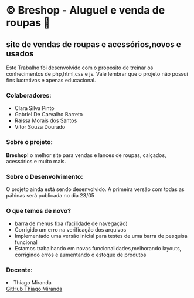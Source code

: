 # ©️ Breshop - Aluguel e venda de roupas 👕
## site de vendas de roupas e acessórios,novos e usados
Este Trabalho foi desenvolvido com o proposito de treinar os conhecimentos de php,html,css e js.
Vale lembrar que o projeto não possui fins lucrativos e apenas educacional.
### Colaboradores:
<ul>
<li>Clara Silva Pinto</li>
<li> Gabriel De Carvalho Barreto</li>
<li>Raíssa Morais dos Santos</li>
<li>Vítor Souza Dourado</li></ul>
<h3>Sobre o projeto:</h3>
<p><b>Breshop</b>! o melhor site para vendas e lances de roupas, calçados, acessórios e muito mais.</p>
<h3> Sobre o Desenvolvimento:</h3>
<p>O projeto ainda está sendo desenvolvido. A primeira versão com
  todas as páhinas será publicada no dia 23/05</p>
<h3>O que temos de novo?</h3>
<ul>
<li>barra de menus fixa (facilidade de navegação)</li>
<li>Corrigido um erro na verificação dos arquivos</li>
<li>Implementado uma versão inicial para testes de uma barra de pesquisa funcional</li>
<li>Estamos trabalhando em novas funcionalidades,melhorando layouts, corrigindo erros e aumentando o estoque de produtos</li>
</ul>
<h3> Docente:</h3>
<li>Thiago Miranda</li>
<a href="https://github.com/mirandathiago">GitHub Thiago Miranda</a>
